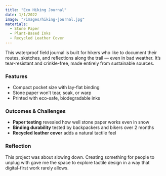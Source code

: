 ```yaml
---
title: "Eco Hiking Journal"
date: 1/1/2022
image: "/images/hiking-journal.jpg"
materials:
  - Stone Paper
  - Plant-Based Inks
  - Recycled Leather Cover
---
```


This waterproof field journal is built for hikers who like to document their routes, sketches, and reflections along the trail — even in bad weather. It’s tear-resistant and crinkle-free, made entirely from sustainable sources.

### Features
- Compact pocket size with lay-flat binding
- Stone paper won’t tear, soak, or warp
- Printed with eco-safe, biodegradable inks

### Outcomes & Challenges
- **Paper testing** revealed how well stone paper works even in snow
- **Binding durability** tested by backpackers and bikers over 2 months
- **Recycled leather cover** adds a natural tactile feel

### Reflection
This project was about slowing down. Creating something for people to unplug with gave me the space to explore tactile design in a way that digital-first work rarely allows.

